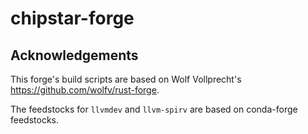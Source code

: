 # chipstar-forge

## Acknowledgements

This forge's build scripts are based on Wolf Vollprecht's https://github.com/wolfv/rust-forge.

The feedstocks for `llvmdev` and `llvm-spirv` are based on conda-forge feedstocks.